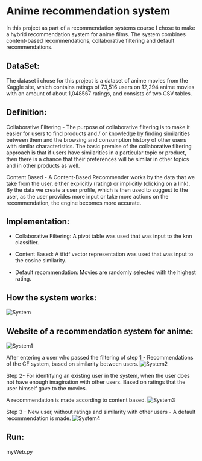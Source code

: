 # Anime recommendation system

In this project as part of a recommendation systems course I chose to make a hybrid recommendation system for anime films.
The system combines content-based recommendations, collaborative filtering and default recommendations.

## DataSet:
The dataset i chose for this project is a dataset of anime movies from the Kaggle site, 
which contains ratings of 73,516 users on 12,294 anime movies with an amount of about 1,048567 ratings, and consists of two CSV tables.

## Definition:
Collaborative Filtering - The purpose of collaborative filtering is to make it easier for users to find products and / or knowledge by finding similarities between them and the browsing and consumption history of other users with similar characteristics.
The basic premise of the collaborative filtering approach is that if users have similarities in a particular topic or product, then there is a chance that their preferences will be similar in other topics and in other products as well.

Content Based - A Content-Based Recommender works by the data that we take from the user, either explicitly (rating) or implicitly (clicking on a link). By the data we create a user profile, which is then used to suggest to the user, as the user provides more input or take more actions on the recommendation, the engine becomes more accurate.

## Implementation:
- Collaborative Filtering: A pivot table was used that was input to the knn classifier.

- Content Based: A tfidf vector representation was used that was input to the cosine similarity.

- Default recommendation: Movies are randomly selected with the highest rating. 

## How the system works:
![System](https://user-images.githubusercontent.com/63209732/123109156-aae58d00-d443-11eb-87f8-d34efda04355.png)

## Website of a recommendation system for anime:
![System1](https://user-images.githubusercontent.com/63209732/123112703-99ea4b00-d446-11eb-81ed-3cf57cda6f0b.png)

After entering a user who passed the filtering of step 1 - Recommendations of the CF system, based on similarity between users.
![System2](https://user-images.githubusercontent.com/63209732/123114499-09ad0580-d448-11eb-8fe9-a2c24109da9f.jpg)

Step 2- For identifying an existing user in the system, when the user does not have enough imagination with other users. 
Based on ratings that the user himself gave to the movies.

A recommendation is made according to content based.
![System3](https://user-images.githubusercontent.com/63209732/123116171-59400100-d449-11eb-817c-745e28a1a55d.jpg)

Step 3 - New user, without ratings and similarity with other users -  A default recommendation is made.
![System4](https://user-images.githubusercontent.com/63209732/123116631-bd62c500-d449-11eb-910c-10ecbaba3047.jpg)

## Run:
myWeb.py
